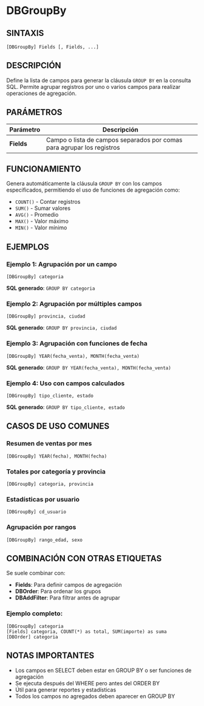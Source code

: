 # DBGroupBy

## SINTAXIS

```
[DBGroupBy] Fields [, Fields, ...]
```

## DESCRIPCIÓN

Define la lista de campos para generar la cláusula `GROUP BY` en la consulta SQL. Permite agrupar registros por uno o varios campos para realizar operaciones de agregación.

## PARÁMETROS

| Parámetro | Descripción |
|-----------|-------------|
| **Fields** | Campo o lista de campos separados por comas para agrupar los registros |

## FUNCIONAMIENTO

Genera automáticamente la cláusula `GROUP BY` con los campos especificados, permitiendo el uso de funciones de agregación como:
- `COUNT()` - Contar registros
- `SUM()` - Sumar valores
- `AVG()` - Promedio
- `MAX()` - Valor máximo
- `MIN()` - Valor mínimo

## EJEMPLOS

### Ejemplo 1: Agrupación por un campo
```
[DBGroupBy] categoria
```
**SQL generado**: `GROUP BY categoria`

### Ejemplo 2: Agrupación por múltiples campos
```
[DBGroupBy] provincia, ciudad
```
**SQL generado**: `GROUP BY provincia, ciudad`

### Ejemplo 3: Agrupación con funciones de fecha
```
[DBGroupBy] YEAR(fecha_venta), MONTH(fecha_venta)
```
**SQL generado**: `GROUP BY YEAR(fecha_venta), MONTH(fecha_venta)`

### Ejemplo 4: Uso con campos calculados
```
[DBGroupBy] tipo_cliente, estado
```
**SQL generado**: `GROUP BY tipo_cliente, estado`

## CASOS DE USO COMUNES

### Resumen de ventas por mes
```
[DBGroupBy] YEAR(fecha), MONTH(fecha)
```

### Totales por categoría y provincia
```
[DBGroupBy] categoria, provincia
```

### Estadísticas por usuario
```
[DBGroupBy] cd_usuario
```

### Agrupación por rangos
```
[DBGroupBy] rango_edad, sexo
```

## COMBINACIÓN CON OTRAS ETIQUETAS

Se suele combinar con:
- **Fields**: Para definir campos de agregación
- **DBOrder**: Para ordenar los grupos
- **DBAddFilter**: Para filtrar antes de agrupar

### Ejemplo completo:
```
[DBGroupBy] categoria
[Fields] categoria, COUNT(*) as total, SUM(importe) as suma
[DBOrder] categoria
```

## NOTAS IMPORTANTES

- Los campos en SELECT deben estar en GROUP BY o ser funciones de agregación
- Se ejecuta después del WHERE pero antes del ORDER BY
- Útil para generar reportes y estadísticas
- Todos los campos no agregados deben aparecer en GROUP BY